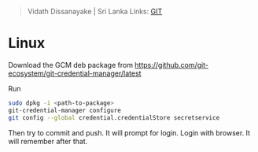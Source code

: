 > Vidath Dissanayake | Sri Lanka
> Links: [GIT](GIT.md)

# Linux

Download the GCM deb package from https://github.com/git-ecosystem/git-credential-manager/latest

Run 
```bash
sudo dpkg -i <path-to-package>
git-credential-manager configure
git config --global credential.credentialStore secretservice
```
Then try to commit and push. It will prompt for login. Login with browser. It will remember after that.